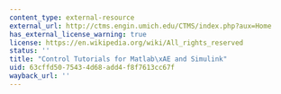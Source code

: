 ```yaml
---
content_type: external-resource
external_url: http://ctms.engin.umich.edu/CTMS/index.php?aux=Home
has_external_license_warning: true
license: https://en.wikipedia.org/wiki/All_rights_reserved
status: ''
title: "Control Tutorials for Matlab\xAE and Simulink"
uid: 63cffd50-7543-4d68-add4-f8f7613cc67f
wayback_url: ''
---
```

